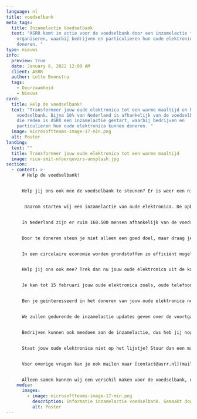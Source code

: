 ```yaml
---
language: nl
title: voedselbank
meta_tags:
  title: Inzamelactie Voedselbank
  text: "ASRR komt in actie voor de voedselbank door een inzamelactie te
    organiseren, waarbij bedrijven en particulieren hun oude elektronica kunnen
    doneren. "
type: nieuws
info:
  preview: true
  date: January 6, 2022 12:00 AM
  client: ASRR
  author: Lotte Boonstra
  tags:
    - Duurzaamheid
    - Nieuws
card:
  title: Help de voedselbank!
  text: "Transformeer jouw oude elektronica tot een warme maaltijd en help de
    voedselbank. Bijna 10% van Nederland is afhankelijk van de voedselbank. Om
    die reden is ASRR een inzamelactie gestart, waarbij bedrijven en
    particulieren hun oude elektronica kunnen doneren. "
  image: microsoftteams-image-17-min.png
  alt: Poster
landing:
  text: ""
  title: Transformeer jouw oude elektronica tot een warme maaltijd
  image: nico-smit-nfoerquvzrs-unsplash.jpg
section:
  - content: >-
      # Help de voedselbank!


      Help jij ons ook mee de voedselbank te steunen? Er is weer een nieuw jaar aangebroken en bij een nieuw jaar horen goede voornemens. Dat geldt ook voor ASRR en misschien ook voor jou?


       Daarom starten wij een inzamelactie van oude elektronica. De opbrengst van de inzamelactie wordt gedoneerd aan de voedselbank. 


      In Nederland zijn er ruim 160.500 mensen afhankelijk van de voedselbank. Dat is bijna 1% van de Nederlandse bevolking. Om die reden is het van groot belang om de voedselbank te steunen. 


      Door te doneren steun je niet alleen een goed doel, maar draag je ook bij aan een circulaire economie. 


      In een circulaire economie worden grondstoffen zo efficiënt mogelijk benut. Grondstoffen dreigen namelijk schaars te worden door toenemende bevolking en welvaart, waardoor het recyclen van materialen nu belangrijker is dan ooit. 


      Help jij ons ook mee? Trek dan nu jouw oude elektronica uit de kast en lever het in bij ons op kantoor.


      Je kan tot 15 februari jouw oude elektronica zoals, oude telefoons, laptops, printers, etc. inleveren op ons kantoor. We accepteren ook defecte apparaten, zoals een telefoon met een gebroken scherm. Zie de onderstaande poster voor alle elektronica die ingeleverd kan worden en op welk adres. 


      Ben je geïnteresseerd in het doneren van jouw oude elektronica neem dan contact met ons op.


      We zullen gedurende de inzamelactie updates geven over de voortgang van het ophalen.


      Bedrijven kunnen ook meedoen aan de inzamelactie, dus heb jij nog een kantoor vol met oude elektronica zoals muizen, kabels of schermen die niet meer worden gebruikt, neem dan contact met ons op!


      Staat jouw oude elektronica niet op het lijstje? Stuur dan een mailtje naar [contact@asrr.nl](mailto:administratie@asrr.nl), dan zoeken wij voor je uit of jouw product alsnog gedoneerd kan worden.


      Voor overige vragen kan je ook mailen naar [contact@asrr.nl](mailto:administratie@asrr.nl).


      Alleen samen kunnen wij een verschil maken voor de voedselbank, dus doe mee!
    media:
      images:
        - image: microsoftteams-image-17-min.png
          description: Informatie inzamelactie voedselbank. Gemaakt door Annabelle Machiels.
          alt: Poster
---
```

